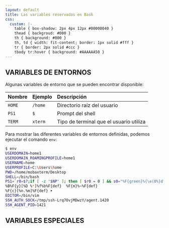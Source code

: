 ```yaml
---
layout: default
title: Las variables reservadas en Bash
css:
  custom: |-
    table { box-shadow: 2px 4px 12px #00000040 }
    thead { backgroud: #000 }
    th { background: #000 }
    th, td { width: fit-content; border: 1px solid #fff }    
    tr { border: 2px solid #ccc }
    tbody tr:hover { background: #AAAAAA50 }
---
```


## VARIABLES DE ENTORNOS

Algunas variables de entorno que se pueden encontrar disponible:

|Nombre|Ejemplo|Descripción|
|:-----|:------|:----------|
|`HOME`|`/home`|Directorio raíz del usuario|
|`PS1`|`$`|Prompt del shell|
|`TERM`|`xterm`|Tipo de terminal que el usuario utiliza|


Para mostrar las diferentes variables de entornos definidas, podemos ejecutar el comando `env`:

```bash
$ env
USERDOMAIN=home1
USERDOMAIN_ROAMINGPROFILE=home1
USERNAME=home
USERPROFILE=C:\Users\home
PWD=/home/mobaxterm/Desktop
SHELL=/bin/bash
PS1=`r0=$?;if [ -z "$NP" ]; then [ $r0 = 0 ] && s0="%F{green}%{\e(0%}d" || s0="%F{red}%{\e(0e%}";builtin echo -e "\n%{\e[1;30m\e(0%}${(l:$[COLUMNS-4]::q:):-}%{\e(B%} $s0%{\e(B\e[0m%}";fi`
%B%F{y}[%D %*]%f%b%F{def}  %F{m}%~%F{def}
%F{c}[%n.%m]%F{def} ➤
EDITOR=/bin/vim
SSH_AUTH_SOCK=/tmp/ssh-Lrq7OvjMDwzY/agent.1420
SSH_AGENT_PID=1421
```

## VARIABLES ESPECIALES


